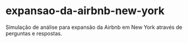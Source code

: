 # expansao-da-airbnb-new-york
 Simulação de análise para expansão da Airbnb em New York através de perguntas e respostas.
